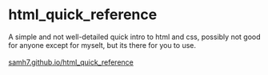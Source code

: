 # html_quick_reference
A simple and not well-detailed quick intro to html and css, possibly not good for anyone except for myselt, but its there for you to use.
<br>
<br>
[samh7.github.io/html_quick_reference](https://samh7.github.io/html_quick_reference/)
